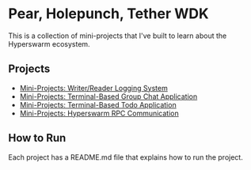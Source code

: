 # Pear, Holepunch, Tether WDK

This is a collection of mini-projects that I've built to learn about the Hyperswarm ecosystem.

## Projects

- [Mini-Projects: Writer/Reader Logging System](./1_hypercore/Readme.md)
- [Mini-Projects: Terminal-Based Group Chat Application](./2_hyperdht/Readme.md)
- [Mini-Projects: Terminal-Based Todo Application](./3_hyperbee/Readme.md)
- [Mini-Projects: Hyperswarm RPC Communication](./4_hyperswarm_rpc/Readme.md)

## How to Run

Each project has a README.md file that explains how to run the project.
